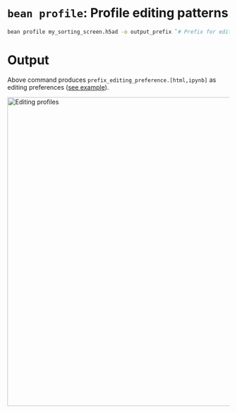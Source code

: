 # `bean profile`: Profile editing patterns

```bash
bean profile my_sorting_screen.h5ad -o output_prefix `# Prefix for editing profile report` 
```

# Output
Above command produces `prefix_editing_preference.[html,ipynb]` as editing preferences ([see example](https://github.com/pinellolab/crispr-bean/blob/main/bean/notebooks/profile_editing_preference.ipynb)).  

<img src="/crispr-bean/assets/profile_output.png" alt="Editing profiles" width="700" />  